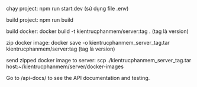 chạy project: npm run start:dev (sử dụng file .env)

build project: npm run build

build docker: docker build -t kientrucphanmem/server:tag . (tag là version)

zip docker image: docker save -o kientrucphanmem_server_tag.tar kientrucphanmem/server:tag (tag là version)

send zipped docker image to server: scp ./kientrucphanmem_server_tag.tar host:~/kientrucphanmem/server/docker-images

Go to /api-docs/ to see the API documentation and testing.
